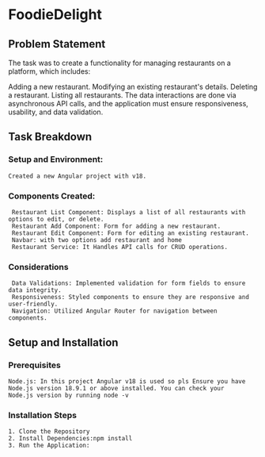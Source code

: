 # FoodieDelight

## Problem Statement
The task was to create a functionality for managing restaurants on a platform, which includes:

Adding a new restaurant.
Modifying an existing restaurant's details.
Deleting a restaurant.
Listing all restaurants.
The data interactions are done via asynchronous API calls, and the application must ensure responsiveness, usability, and data validation.

## Task Breakdown
  ### Setup and Environment:

    Created a new Angular project with v18.

  ### Components Created:

     Restaurant List Component: Displays a list of all restaurants with options to edit, or delete.
     Restaurant Add Component: Form for adding a new restaurant.
     Restaurant Edit Component: Form for editing an existing restaurant.
     Navbar: with two options add restaurant and home 
     Restaurant Service: It Handles API calls for CRUD operations.

  ### Considerations
     Data Validations: Implemented validation for form fields to ensure data integrity.
     Responsiveness: Styled components to ensure they are responsive and user-friendly.
     Navigation: Utilized Angular Router for navigation between components.

## Setup and Installation

   ### Prerequisites
    Node.js: In this project Angular v18 is used so pls Ensure you have Node.js version 18.9.1 or above installed. You can check your     Node.js version by running node -v

  ### Installation Steps
    1. Clone the Repository
    2. Install Dependencies:npm install
    3. Run the Application:
